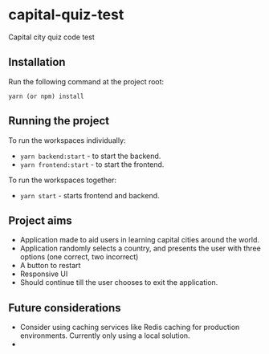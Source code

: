 # capital-quiz-test

Capital city quiz code test

## Installation

Run the following command at the project root:

```
yarn (or npm) install
```

## Running the project

To run the workspaces individually:

- `yarn backend:start` - to start the backend.
- `yarn frontend:start` - to start the frontend.

To run the workspaces together:

- `yarn start` - starts frontend and backend.

## Project aims

- Application made to aid users in learning capital cities around the world.
- Application randomly selects a country, and presents the user with three options (one correct, two incorrect)
- A button to restart
- Responsive UI
- Should continue till the user chooses to exit the application.

## Future considerations

- Consider using caching services like Redis caching for production environments. Currently only using a local solution.
-
